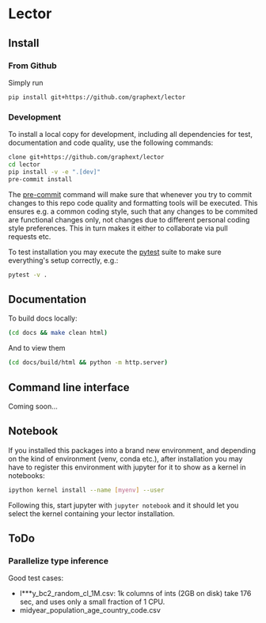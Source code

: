 # Lector

## Install

### From Github

Simply run

```
pip install git+https://github.com/graphext/lector
```

### Development

To install a local copy for development, including all dependencies for test, documentation and code quality, use the following commands:

``` bash
clone git+https://github.com/graphext/lector
cd lector
pip install -v -e ".[dev]"
pre-commit install
```

The [pre-commit](https://pre-commit.com/) command will make sure that whenever you try to commit changes to this repo code quality and formatting tools will be executed. This ensures e.g. a common coding style, such that any changes to be commited are functional changes only, not changes due to different personal coding style preferences. This in turn makes it either to collaborate via pull requests etc.

To test installation you may execute the [pytest](https://docs.pytest.org/) suite to make sure everything's setup correctly, e.g.:

``` bash
pytest -v .
```

## Documentation

To build docs locally:

``` bash
(cd docs && make clean html)
```

And to view them

``` bash
(cd docs/build/html && python -m http.server)
```

## Command line interface

Coming soon...


## Notebook

If you installed this packages into a brand new environment, and depending on the kind of environment (venv, conda etc.), after installation you may have to register this environment with jupyter for it to show as a kernel in notebooks:

``` bash
ipython kernel install --name [myenv] --user
```

Following this, start jupyter with `jupyter notebook` and it should let you select the kernel containing your lector installation.

## ToDo

### Parallelize type inference

Good test cases:

- l***y_bc2_random_cl_1M.csv: 1k columns of ints (2GB on disk) take 176 sec, and uses only a small fraction of 1 CPU.
- midyear_population_age_country_code.csv

